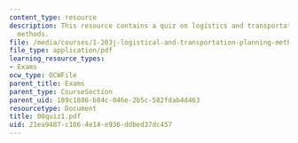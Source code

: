 ```yaml
---
content_type: resource
description: This resource contains a quiz on logistics and transportation planning
  methods.
file: /media/courses/1-203j-logistical-and-transportation-planning-methods-fall-2006/21ea9487c1864e14e936ddbed37dc457_00quiz1.pdf
file_type: application/pdf
learning_resource_types:
- Exams
ocw_type: OCWFile
parent_title: Exams
parent_type: CourseSection
parent_uid: 189c1886-b84c-046e-2b5c-582fdab4d463
resourcetype: Document
title: 00quiz1.pdf
uid: 21ea9487-c186-4e14-e936-ddbed37dc457
---
```

